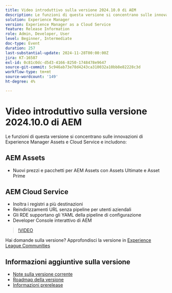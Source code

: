 ```yaml
---
title: Video introduttivo sulla versione 2024.10.0 di AEM
description: Le funzioni di questa versione si concentrano sulle innovazioni di Experience Manager Assets e Cloud Service e includono:AEM Assets Nuovi prezzi e pacchetti per AEM Assets con Assets Ultimate e Asset PrimeAEM Cloud Service Inoltra i registri a più destinazioni Reindirizzamenti URL senza pipeline per gli utenti aziendali ​ RDE supportano Configurazione Pipeline YAML​ AEM interattivo Developer Console
solution: Experience Manager
version: Experience Manager as a Cloud Service
feature: Release Information
role: Admin, Developer, User
level: Beginner, Intermediate
doc-type: Event
duration: 257
last-substantial-update: 2024-11-28T00:00:00Z
jira: KT-16587
exl-id: 0c81c0dc-d5d3-4166-8250-1748478e9647
source-git-commit: 5c946ab73e78d4243ca310032a10bb8e82228c3d
workflow-type: tm+mt
source-wordcount: '149'
ht-degree: 4%

---
```


# Video introduttivo sulla versione 2024.10.0 di AEM

Le funzioni di questa versione si concentrano sulle innovazioni di Experience Manager Assets e Cloud Service e includono:

## AEM Assets

* Nuovi prezzi e pacchetti per AEM Assets con Assets Ultimate e Asset Prime

## AEM Cloud Service

* Inoltra i registri a più destinazioni
* Reindirizzamenti URL senza pipeline per utenti aziendali &#x200B;
* Gli RDE supportano gli YAML della pipeline di configurazione&#x200B;
* Developer Console interattivo di AEM

>[!VIDEO](https://video.tv.adobe.com/v/3440501/?learn=on&enablevpops)

Hai domande sulla versione?  Approfondisci la versione in [Experience League Communities](https://adobe.ly/3ZgKGmh)

## Informazioni aggiuntive sulla versione

* [Note sulla versione corrente](https://experienceleague.adobe.com/docs/experience-manager-cloud-service/content/release-notes/home.html?lang=it)
* [Roadmap della versione](https://experienceleague.adobe.com/docs/experience-manager-release-information/aem-release-updates/update-releases-roadmap.html?lang=it)
* [Informazioni prerelease](https://experienceleague.adobe.com/docs/experience-manager-cloud-service/content/release-notes/prerelease.html)

